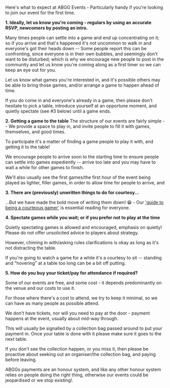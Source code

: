 Here's what to expect at ABGG Events - Particularly handy if you're looking to join our event for the first time.

**1. Ideally, let us know you're coming - regulars by using an accurate RSVP, newcomers by posting an intro.**

Many times people can settle into a game and end up concentrating on it; so if you arrive and that's happened it's not uncommon to walk in and everyone's got their heads down -- Some people report this can be confronting, since everyone is in their own bubbles, and seemingly don't want to be disturbed; which is why we encourage new people to post in the community and let us know you're coming along as a first timer so we can keep an eye out for you.

Let us know what games you're interested in, and it's possible others may be able to bring those games, and/or arrange a game to happen ahead of time.

If you do come in and everyone's already in a game, then please don't hesitate to pick a table, introduce yourself at an opportune moment, and quietly spectate (see #3 below) until a game ends.

**2. Getting a game to the table**
The structure of our events are fairly simple -- We provide a space to play in, and invite people to fill it with games, themselves, and good times.

To participate it's a matter of finding a game people to play it with, and getting it to the table!

We encourage people to arrive soon to the starting time to ensure people can settle into games expediently -- arrive too late and you may have to wait a while for other games to finish.

We'll also usually see the first games/the first hour of the event being played as lighter, filler games, in order to allow time for people to arrive, and 

**3. There are (previously) unwritten things to do for courtesy...** 

...But we have made the bold move of writing them down! 😁 -  Our ['guide to being a courteous gamer'](courtesy.md) is essential reading for everyone.

**4. Spectate games while you wait; or if you prefer not to play at the time**
  
Quietly spectating games is allowed and encouraged, emphasis on quietly! Please do not offer unsolicited advice to players about strategy.
  
However, chiming in with/asking rules clarifications is okay as long as it's not distracting the table.
  
If you're going to watch a game for a while it's a courtesy to sit -- standing and "hovering" at a table too long can be a bit off putting.

**5. How do you buy your ticket/pay for attendance if required?**
  
Some of our events are free, and some cost - it depends predominantly on the venue and our costs to use it.
  
For those where there's a cost to attend, we try to keep it minimal, so we can have as many people as possible attend.
  
We don't have tickets, nor will you need to pay at the door - payment happens at the event, usually about mid-way through.
  
This will usually be signalled by a collection bag passed around to put your payment in.  Once your table is done with it please make sure it goes to the next table.
  
If you don't see the collection happen, or you miss it, then please be proactive about seeking out an organiser/the collection bag, and paying before leaving.
  
ABGGs payments are an honour system, and like any other honour system relies on people doing the right thing, otherwise our events could be jeopardised or we stop existing!.
